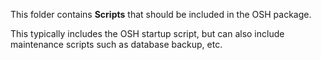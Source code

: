 This folder contains **Scripts** that should be included in the OSH package.

This typically includes the OSH startup script, but can also include maintenance scripts such as database backup, etc.
